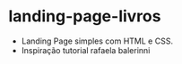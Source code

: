 # landing-page-livros
- Landing Page simples com HTML e CSS.
- Inspiração tutorial rafaela balerinni
